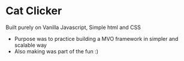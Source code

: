 # Cat Clicker

Built purely on Vanilla Javascript, Simple html and CSS
- Purpose was to practice building a MVO framework in simpler and scalable way
- Also making was part of the fun :)
